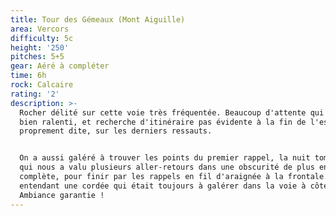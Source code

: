 ```yaml
---
title: Tour des Gémeaux (Mont Aiguille)
area: Vercors
difficulty: 5c
height: '250'
pitches: 5+5
gear: Aéré à compléter
time: 6h
rock: Calcaire
rating: '2'
description: >-
  Rocher délité sur cette voie très fréquentée. Beaucoup d'attente qui nous a
  bien ralenti, et recherche d'itinéraire pas évidente à la fin de l'escalade
  proprement dite, sur les derniers ressauts. 


  On a aussi galéré à trouver les points du premier rappel, la nuit tombant, ce
  qui nous a valu plusieurs aller-retours dans une obscurité de plus en plus
  complète, pour finir par les rappels en fil d'araignée à la frontale... En
  entendant une cordée qui était toujours à galérer dans la voie à côté.
  Ambiance garantie !
---
```


